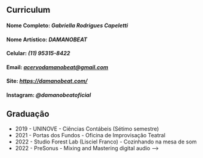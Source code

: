 ## Curriculum

#### Nome Completo: *Gabriella Rodrigues Capeletti*
#### Nome Artístico: *DAMANOBEAT*
#### Celular: *(11) 95315-8422*
#### Email: *acervodamanobeat@gmail.com*
#### Site: *https://damanobeat.com/*
#### Instagram: *@damanobeatoficial*

## Graduação
+ 2019 - UNINOVE - Ciências Contábeis (Sétimo semestre)
+ 2021 - Portas dos Fundos - Oficina de Improvisação Teatral 
+ 2022 - Studio Forest Lab (Lisciel Franco) - Cozinhando na mesa de som
+ 2022 - PreSonus - Mixing and Mastering digital audio -->
